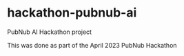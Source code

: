 # hackathon-pubnub-ai
PubNub AI Hackathon project

This was done as part of the April 2023 PubNub Hackathon
